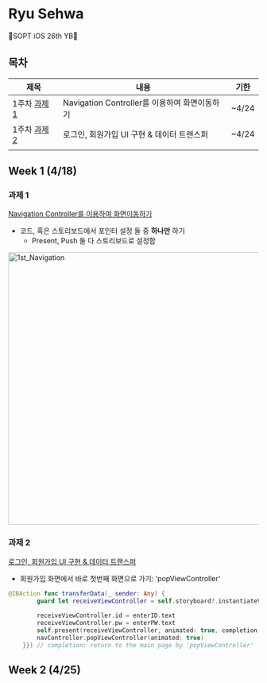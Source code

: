# Ryu Sehwa

🌸SOPT iOS 26th YB🌸

## 목차

| 제목                                                         | 내용                                          | 기한  |
| ------------------------------------------------------------ | --------------------------------------------- | ----- |
| 1주차 [과제 1](https://github.com/26th-SOPT-iOS/RyuSeHwa/tree/master/iOS_FirstWeek_Assignment_Navigation) | Navigation Controller를 이용하여 화면이동하기 | ~4/24 |
| 1주차 [과제 2](https://github.com/26th-SOPT-iOS/RyuSeHwa/tree/master/iOS_FirstWeek_Assignment_Login) | 로그인, 회원가입 UI 구현 & 데이터 트랜스퍼    | ~4/24 |
|                                                              |                                               |       |



## Week 1 (4/18)

### 과제 1

<u>Navigation Controller를 이용하여 화면이동하기</u>

- 코드, 혹은 스토리보드에서 포인터 설정 둘 중 **하나만** 하기
  - Present, Push 둘 다 스토리보드로 설정함

<img width="548" alt="1st_Navigation" src="https://user-images.githubusercontent.com/46921003/80296172-a6780280-87b3-11ea-8e39-fe1bac037e53.png">

### 과제 2

<u>로그인, 회원가입 UI 구현 & 데이터 트랜스퍼</u>



- 회원가입 화면에서 바로 첫번째 화면으로 가기: 'popViewController'

```swift
@IBAction func transferData(_ sender: Any) {
        guard let receiveViewController = self.storyboard?.instantiateViewController(identifier: "loginViewController") as? LoginViewController else { return }
        
        receiveViewController.id = enterID.text
        receiveViewController.pw = enterPW.text
        self.present(receiveViewController, animated: true, completion: {if let navController = self.navigationController {
        navController.popViewController(animated: true)
    }}) // completion: return to the main page by 'popViewController'
```



## Week 2 (4/25)

## 